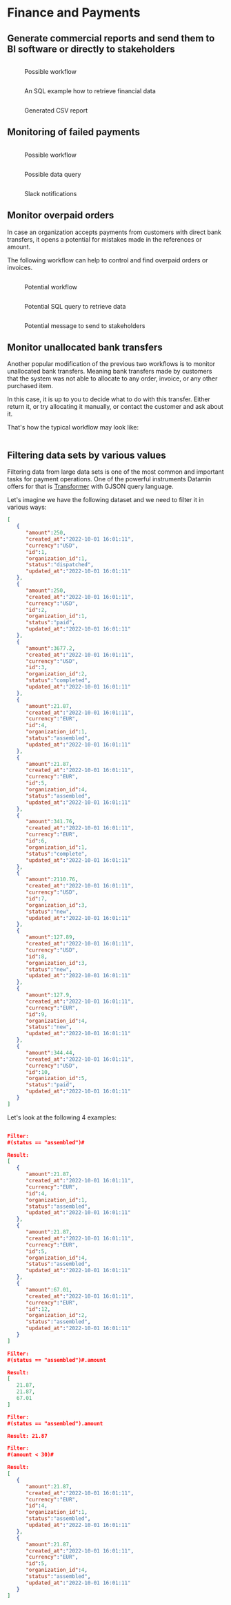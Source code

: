 # Finance and Payments

## Generate commercial reports and send them to BI software or directly to stakeholders

<figure><img src="../.gitbook/assets/Screenshot 2022-10-02 at 00.10.03.png" alt=""><figcaption><p>Possible workflow</p></figcaption></figure>

<figure><img src="../.gitbook/assets/Screenshot 2022-10-02 at 00.10.25.png" alt=""><figcaption><p>An SQL example how to retrieve financial data</p></figcaption></figure>

<figure><img src="../.gitbook/assets/Screenshot 2022-10-02 at 00.11.07.png" alt=""><figcaption><p>Generated CSV report</p></figcaption></figure>

## Monitoring of failed payments

<figure><img src="../.gitbook/assets/Screenshot 2022-10-06 at 17.35.12.png" alt=""><figcaption><p>Possible workflow</p></figcaption></figure>

<figure><img src="../.gitbook/assets/Screenshot 2022-10-06 at 17.35.31.png" alt=""><figcaption><p>Possible data query</p></figcaption></figure>

<figure><img src="../.gitbook/assets/Screenshot 2022-10-06 at 17.36.10.png" alt=""><figcaption><p>Slack notifications</p></figcaption></figure>

## Monitor overpaid orders

In case an organization accepts payments from customers with direct bank transfers, it opens a potential for mistakes made in the references or amount.

The following workflow can help to control and find overpaid orders or invoices.

<figure><img src="../.gitbook/assets/Screenshot 2022-10-07 at 17.38.00.png" alt=""><figcaption><p>Potential workflow</p></figcaption></figure>

<figure><img src="../.gitbook/assets/Screenshot 2022-10-07 at 17.38.18.png" alt=""><figcaption><p>Potential SQL query to retrieve data</p></figcaption></figure>

<figure><img src="../.gitbook/assets/Screenshot 2022-10-07 at 17.38.43.png" alt=""><figcaption><p>Potential message to send to stakeholders</p></figcaption></figure>

## Monitor unallocated bank transfers

Another popular modification of the previous two workflows is to monitor unallocated bank transfers. Meaning bank transfers made by customers that the system was not able to allocate to any order, invoice, or any other purchased item.&#x20;

In this case, it is up to you to decide what to do with this transfer. Either return it, or try allocating it manually, or contact the customer and ask about it.&#x20;

That's how the typical workflow may look like:

<figure><img src="../.gitbook/assets/Screenshot 2022-10-09 at 23.13.52.png" alt=""><figcaption></figcaption></figure>

## Filtering data sets by various values

Filtering data from large data sets is one of the most common and important tasks for payment operations. One of the powerful instruments Datamin offers for that is [Transformer](../pipelines/tasks-ip/transformers.md#extracting-and-filtering-data-with-gjson) with GJSON query language.

Let's imagine we have the following dataset and we need to filter it in various ways:

```json
[
   {
      "amount":250,
      "created_at":"2022-10-01 16:01:11",
      "currency":"USD",
      "id":1,
      "organization_id":1,
      "status":"dispatched",
      "updated_at":"2022-10-01 16:01:11"
   },
   {
      "amount":250,
      "created_at":"2022-10-01 16:01:11",
      "currency":"USD",
      "id":2,
      "organization_id":1,
      "status":"paid",
      "updated_at":"2022-10-01 16:01:11"
   },
   {
      "amount":3677.2,
      "created_at":"2022-10-01 16:01:11",
      "currency":"USD",
      "id":3,
      "organization_id":2,
      "status":"completed",
      "updated_at":"2022-10-01 16:01:11"
   },
   {
      "amount":21.87,
      "created_at":"2022-10-01 16:01:11",
      "currency":"EUR",
      "id":4,
      "organization_id":1,
      "status":"assembled",
      "updated_at":"2022-10-01 16:01:11"
   },
   {
      "amount":21.87,
      "created_at":"2022-10-01 16:01:11",
      "currency":"EUR",
      "id":5,
      "organization_id":4,
      "status":"assembled",
      "updated_at":"2022-10-01 16:01:11"
   },
   {
      "amount":341.76,
      "created_at":"2022-10-01 16:01:11",
      "currency":"EUR",
      "id":6,
      "organization_id":1,
      "status":"complete",
      "updated_at":"2022-10-01 16:01:11"
   },
   {
      "amount":2110.76,
      "created_at":"2022-10-01 16:01:11",
      "currency":"USD",
      "id":7,
      "organization_id":3,
      "status":"new",
      "updated_at":"2022-10-01 16:01:11"
   },
   {
      "amount":127.89,
      "created_at":"2022-10-01 16:01:11",
      "currency":"USD",
      "id":8,
      "organization_id":3,
      "status":"new",
      "updated_at":"2022-10-01 16:01:11"
   },
   {
      "amount":127.9,
      "created_at":"2022-10-01 16:01:11",
      "currency":"EUR",
      "id":9,
      "organization_id":4,
      "status":"new",
      "updated_at":"2022-10-01 16:01:11"
   },
   {
      "amount":344.44,
      "created_at":"2022-10-01 16:01:11",
      "currency":"USD",
      "id":10,
      "organization_id":5,
      "status":"paid",
      "updated_at":"2022-10-01 16:01:11"
   }
]
```

Let's look at the following 4 examples:

<figure><img src="../.gitbook/assets/Screenshot 2022-10-06 at 14.12.18.png" alt=""><figcaption></figcaption></figure>

```json
Filter: 
#(status == "assembled")#

Result:
[
   {
      "amount":21.87,
      "created_at":"2022-10-01 16:01:11",
      "currency":"EUR",
      "id":4,
      "organization_id":1,
      "status":"assembled",
      "updated_at":"2022-10-01 16:01:11"
   },
   {
      "amount":21.87,
      "created_at":"2022-10-01 16:01:11",
      "currency":"EUR",
      "id":5,
      "organization_id":4,
      "status":"assembled",
      "updated_at":"2022-10-01 16:01:11"
   },
   {
      "amount":67.01,
      "created_at":"2022-10-01 16:01:11",
      "currency":"EUR",
      "id":12,
      "organization_id":2,
      "status":"assembled",
      "updated_at":"2022-10-01 16:01:11"
   }
]

Filter:
#(status == "assembled")#.amount

Result:
[
   21.87,
   21.87,
   67.01
]

Filter:
#(status == "assembled").amount

Result: 21.87

Filter: 
#(amount < 30)#

Result: 
[
   {
      "amount":21.87,
      "created_at":"2022-10-01 16:01:11",
      "currency":"EUR",
      "id":4,
      "organization_id":1,
      "status":"assembled",
      "updated_at":"2022-10-01 16:01:11"
   },
   {
      "amount":21.87,
      "created_at":"2022-10-01 16:01:11",
      "currency":"EUR",
      "id":5,
      "organization_id":4,
      "status":"assembled",
      "updated_at":"2022-10-01 16:01:11"
   }
]
```
